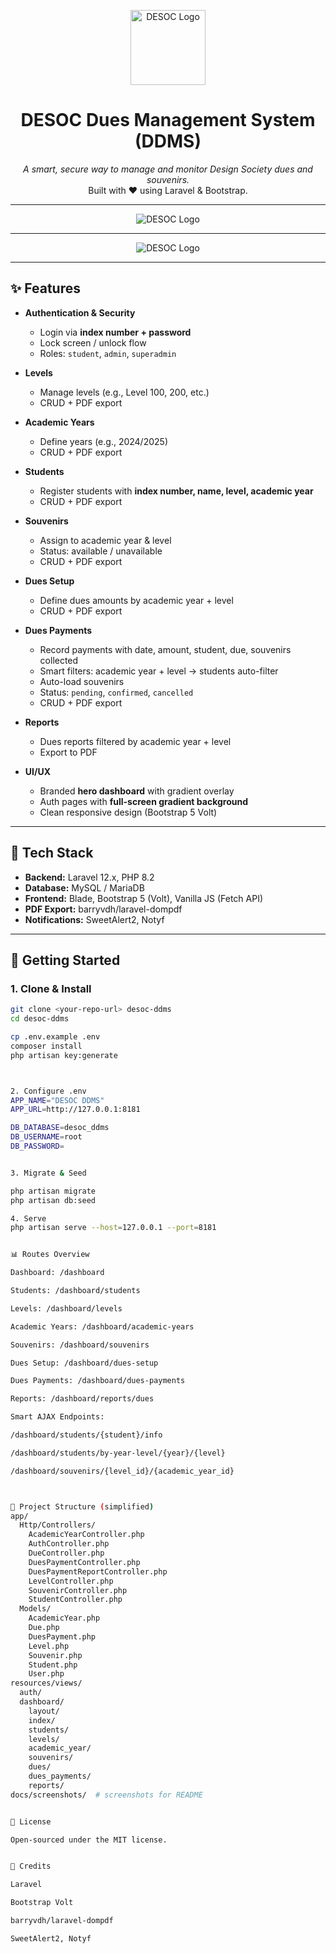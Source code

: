 <p align="center">
  <img src="docs/screenshots/logo.png" width="120" alt="DESOC Logo">
</p>

<h1 align="center">DESOC Dues Management System (DDMS)</h1>

<p align="center">
  <em>A smart, secure way to manage and monitor Design Society dues and souvenirs.</em><br>
  Built with ❤️ using Laravel & Bootstrap.
</p>

---

<p align="center">
  <img src="docs/screenshots/All Students List.png"  alt="DESOC Logo">
</p>

---


<p align="center">
  <img src="docs/screenshots/Dues Payments List with receipt number in the table.png"  alt="DESOC Logo">
</p>

---


## ✨ Features

- **Authentication & Security**
  - Login via **index number + password**
  - Lock screen / unlock flow
  - Roles: `student`, `admin`, `superadmin`

- **Levels**
  - Manage levels (e.g., Level 100, 200, etc.)
  - CRUD + PDF export

- **Academic Years**
  - Define years (e.g., 2024/2025)
  - CRUD + PDF export

- **Students**
  - Register students with **index number, name, level, academic year**
  - CRUD + PDF export

- **Souvenirs**
  - Assign to academic year & level
  - Status: available / unavailable
  - CRUD + PDF export

- **Dues Setup**
  - Define dues amounts by academic year + level
  - CRUD + PDF export

- **Dues Payments**
  - Record payments with date, amount, student, due, souvenirs collected
  - Smart filters: academic year + level → students auto-filter
  - Auto-load souvenirs
  - Status: `pending`, `confirmed`, `cancelled`
  - CRUD + PDF export

- **Reports**
  - Dues reports filtered by academic year + level
  - Export to PDF

- **UI/UX**
  - Branded **hero dashboard** with gradient overlay
  - Auth pages with **full-screen gradient background**
  - Clean responsive design (Bootstrap 5 Volt)

---

## 🧰 Tech Stack

- **Backend:** Laravel 12.x, PHP 8.2  
- **Database:** MySQL / MariaDB  
- **Frontend:** Blade, Bootstrap 5 (Volt), Vanilla JS (Fetch API)  
- **PDF Export:** barryvdh/laravel-dompdf  
- **Notifications:** SweetAlert2, Notyf  

---

## 🚀 Getting Started

### 1. Clone & Install

```bash
git clone <your-repo-url> desoc-ddms
cd desoc-ddms

cp .env.example .env
composer install
php artisan key:generate



2. Configure .env
APP_NAME="DESOC DDMS"
APP_URL=http://127.0.0.1:8181

DB_DATABASE=desoc_ddms
DB_USERNAME=root
DB_PASSWORD=


3. Migrate & Seed

php artisan migrate
php artisan db:seed

4. Serve
php artisan serve --host=127.0.0.1 --port=8181


📊 Routes Overview

Dashboard: /dashboard

Students: /dashboard/students

Levels: /dashboard/levels

Academic Years: /dashboard/academic-years

Souvenirs: /dashboard/souvenirs

Dues Setup: /dashboard/dues-setup

Dues Payments: /dashboard/dues-payments

Reports: /dashboard/reports/dues

Smart AJAX Endpoints:

/dashboard/students/{student}/info

/dashboard/students/by-year-level/{year}/{level}

/dashboard/souvenirs/{level_id}/{academic_year_id}



👥 Project Structure (simplified)
app/
  Http/Controllers/
    AcademicYearController.php
    AuthController.php
    DueController.php
    DuesPaymentController.php
    DuesPaymentReportController.php
    LevelController.php
    SouvenirController.php
    StudentController.php
  Models/
    AcademicYear.php
    Due.php
    DuesPayment.php
    Level.php
    Souvenir.php
    Student.php
    User.php
resources/views/
  auth/
  dashboard/
    layout/
    index/
    students/
    levels/
    academic_year/
    souvenirs/
    dues/
    dues_payments/
    reports/
docs/screenshots/  # screenshots for README


📝 License

Open-sourced under the MIT license.


📌 Credits

Laravel

Bootstrap Volt

barryvdh/laravel-dompdf

SweetAlert2, Notyf